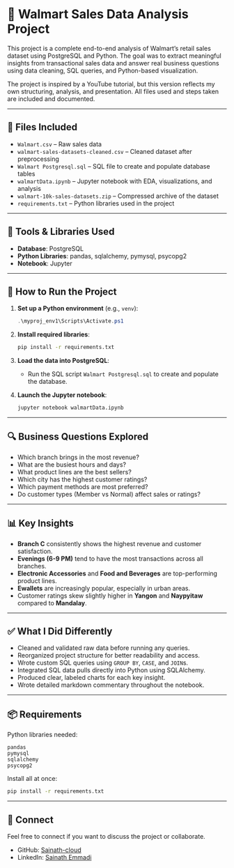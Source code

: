 
# 🛒 Walmart Sales Data Analysis Project

This project is a complete end-to-end analysis of Walmart’s retail sales dataset using PostgreSQL and Python. The goal was to extract meaningful insights from transactional sales data and answer real business questions using data cleaning, SQL queries, and Python-based visualization.

The project is inspired by a YouTube tutorial, but this version reflects my own structuring, analysis, and presentation. All files used and steps taken are included and documented.

---

## 📁 Files Included

- `Walmart.csv` – Raw sales data
- `walmart-sales-datasets-cleaned.csv` – Cleaned dataset after preprocessing
- `Walmart Postgresql.sql` – SQL file to create and populate database tables
- `walmartData.ipynb` – Jupyter notebook with EDA, visualizations, and analysis
- `walmart-10k-sales-datasets.zip` – Compressed archive of the dataset
- `requirements.txt` – Python libraries used in the project

---

## 🧰 Tools & Libraries Used

- **Database**: PostgreSQL
- **Python Libraries**: pandas, sqlalchemy, pymysql, psycopg2
- **Notebook**: Jupyter

---

## 🚀 How to Run the Project

1. **Set up a Python environment** (e.g., `venv`):
    ```powershell
    .\myproj_env1\Scripts\Activate.ps1
    ```

2. **Install required libraries**:
    ```bash
    pip install -r requirements.txt
    ```

3. **Load the data into PostgreSQL**:
    - Run the SQL script `Walmart Postgresql.sql` to create and populate the database.

4. **Launch the Jupyter notebook**:
    ```bash
    jupyter notebook walmartData.ipynb
    ```

---

## 🔍 Business Questions Explored

- Which branch brings in the most revenue?
- What are the busiest hours and days?
- What product lines are the best sellers?
- Which city has the highest customer ratings?
- Which payment methods are most preferred?
- Do customer types (Member vs Normal) affect sales or ratings?

---

## 📊 Key Insights

- **Branch C** consistently shows the highest revenue and customer satisfaction.
- **Evenings (6-9 PM)** tend to have the most transactions across all branches.
- **Electronic Accessories** and **Food and Beverages** are top-performing product lines.
- **Ewallets** are increasingly popular, especially in urban areas.
- Customer ratings skew slightly higher in **Yangon** and **Naypyitaw** compared to **Mandalay**.

---

## ✅ What I Did Differently

- Cleaned and validated raw data before running any queries.
- Reorganized project structure for better readability and access.
- Wrote custom SQL queries using `GROUP BY`, `CASE`, and `JOIN`s.
- Integrated SQL data pulls directly into Python using SQLAlchemy.
- Produced clear, labeled charts for each key insight.
- Wrote detailed markdown commentary throughout the notebook.

---

## 📦 Requirements

Python libraries needed:

```
pandas
pymysql
sqlalchemy
psycopg2
```

Install all at once:

```bash
pip install -r requirements.txt
```
---

## 🔗 Connect

Feel free to connect if you want to discuss the project or collaborate.

- GitHub: [Sainath-cloud](https://github.com/Sainath-cloud)
- LinkedIn: [Sainath Emmadi](www.linkedin.com/in/sai-n-emmadi)
